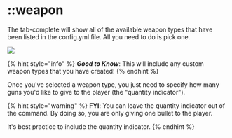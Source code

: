 # ::weapon



The tab-complete will show all of the available weapon types that have been listed in the config.yml file. All you need to do is pick one.

![](../../../../.gitbook/assets/give\_cmd\_weapon\_selector.png)

{% hint style="info" %}
_**Good to Know**_: This will include any custom weapon types that you have created!
{% endhint %}

Once you've selected a weapon type, you just need to specify how many guns you'd like to give to the player (the "quantity indicator").

{% hint style="warning" %}
**FYI**: You can leave the quantity indicator out of the command. By doing so, you are only giving one bullet to the player.

It's best practice to include the quantity indicator.
{% endhint %}
